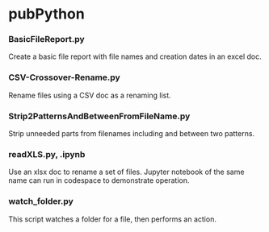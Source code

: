 # pubPython

### BasicFileReport.py
Create a basic file report with file names and creation dates in an excel doc.

### CSV-Crossover-Rename.py
Rename files using a CSV doc as a renaming list.

### Strip2PatternsAndBetweenFromFileName.py
Strip unneeded parts from filenames including and between two patterns.

### readXLS.py, .ipynb
Use an xlsx doc to rename a set of files. Jupyter notebook of the same name can run in codespace to demonstrate operation.

### watch_folder.py
This script watches a folder for a file, then performs an action.
